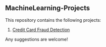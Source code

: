 ## MachineLearning-Projects

This repository contains the following projects:
1. [Credit Card Fraud Detection](https://github.com/anishpai/MachineLearning-Projects/tree/master/Credit%20Card%20Fraud%20Detection)





Any suggestions are welcome!
